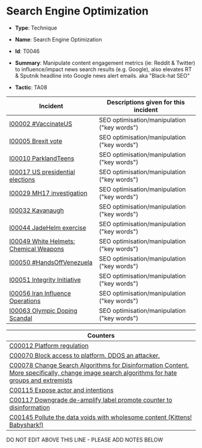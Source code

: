 # Search Engine Optimization

* **Type**: Technique

* **Name**: Search Engine Optimization

* **Id**: T0046

* **Summary**: Manipulate content engagement metrics (ie: Reddit & Twitter) to influence/impact news search results (e.g. Google), also elevates RT & Sputnik headline into Google news alert emails. aka "Black-hat SEO" 

* **Tactic**: TA08


| Incident | Descriptions given for this incident |
| -------- | -------------------- |
| [I00002 #VaccinateUS](../incidents/I00002.md) | SEO optimisation/manipulation ("key words") |
| [I00005 Brexit vote](../incidents/I00005.md) | SEO optimisation/manipulation ("key words") |
| [I00010 ParklandTeens](../incidents/I00010.md) | SEO optimisation/manipulation ("key words") |
| [I00017 US presidential elections](../incidents/I00017.md) | SEO optimisation/manipulation ("key words") |
| [I00029 MH17 investigation](../incidents/I00029.md) | SEO optimisation/manipulation ("key words") |
| [I00032 Kavanaugh](../incidents/I00032.md) | SEO optimisation/manipulation ("key words") |
| [I00044 JadeHelm exercise](../incidents/I00044.md) | SEO optimisation/manipulation ("key words") |
| [I00049 White Helmets: Chemical Weapons](../incidents/I00049.md) | SEO optimisation/manipulation ("key words") |
| [I00050 #HandsOffVenezuela](../incidents/I00050.md) | SEO optimisation/manipulation ("key words") |
| [I00051 Integrity Initiative](../incidents/I00051.md) | SEO optimisation/manipulation ("key words") |
| [I00056 Iran Influence Operations](../incidents/I00056.md) | SEO optimisation/manipulation ("key words") |
| [I00063 Olympic Doping Scandal](../incidents/I00063.md) | SEO optimisation/manipulation ("key words") |



| Counters |
| -------- |
| [C00012 Platform regulation](../counters/C00012.md) |
| [C00070 Block access to platform. DDOS an attacker.](../counters/C00070.md) |
| [C00078 Change Search Algorithms for Disinformation Content. More specifically, change image search algorithms for hate groups and extremists](../counters/C00078.md) |
| [C00115 Expose actor and intentions](../counters/C00115.md) |
| [C00117 Downgrade de-amplify label promote counter to disinformation](../counters/C00117.md) |
| [C00145 Pollute the data voids with wholesome content (Kittens! Babyshark!)](../counters/C00145.md) |
DO NOT EDIT ABOVE THIS LINE - PLEASE ADD NOTES BELOW
